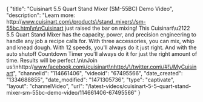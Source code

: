 {
    "title": "Cuisinart 5.5 Quart Stand Mixer (SM-55BC) Demo Video",
    "description": "Learn more: http:\/\/www.cuisinart.com\/products\/stand_mixers\/sm-55bc.html\n\nCuisinart just raised the bar on mixing! This Cuisinart\u2122 5.5 Quart Stand Mixer has the capacity, power, and precision engineering to handle any job a recipe calls for. With three accessories, you can mix, whip and knead dough. With 12 speeds, you'll always do it just right. And with the auto shutoff Countdown Timer you'll always do it for just the right amount of time. Results will be perfect.\n\nJoin us:\nhttp:\/\/www.facebook.com\/cuisinart\nhttp:\/\/twitter.com\/#!\/MyCuisinart",
    "channelid": "114661406",
    "videoid": "67495566",
    "date_created": "1334688855",
    "date_modified": "1471305736",
    "type": "captivate",
    "layout": "channelVideo",
    "url": "\/latest-videos\/cuisinart-5-5-quart-stand-mixer-sm-55bc-demo-video\/114661406-67495566"
}